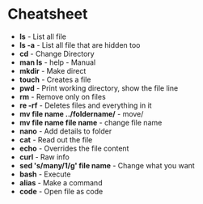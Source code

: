 # Cheatsheet #

- **ls** - List all file
- **ls -a** - List all file that are hidden too
- **cd** - Change Directory
- **man ls** - help - Manual
- **mkdir** - Make direct
- **touch** - Creates a file
- **pwd** - Print working directory, show the file line
- **rm** - Remove only on files
- **re -rf** - Deletes files and everything in it
- **mv file name ../foldername/** - move/ 
- **mv file name file name** - change file name
- **nano** - Add details to folder
- **cat** - Read out the  file
- **echo** - Overrides the file content
- **curl** - Raw info
- **sed 's/many/1/g' file name** - Change what you want
- **bash** - Execute
- **alias** - Make a command
- **code** - Open file as code
